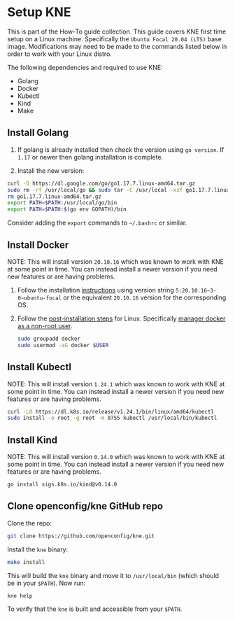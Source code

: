 # Setup KNE

This is part of the How-To guide collection. This guide covers KNE first time
setup on a Linux machine. Specifically the `Ubuntu Focal 20.04 (LTS)` base
image. Modifications may need to be made to the commands listed below in order
to work with your Linux distro.

The following dependencies and required to use KNE:

* Golang
* Docker
* Kubectl
* Kind
* Make

## Install Golang

1. If golang is already installed then check the version using `go version`. If `1.17` or newer then golang installation is complete.

1. Install the new version:

  ```bash
  curl -O https://dl.google.com/go/go1.17.7.linux-amd64.tar.gz
  sudo rm -rf /usr/local/go && sudo tar -C /usr/local -xzf go1.17.7.linux-amd64.tar.gz
  rm go1.17.7.linux-amd64.tar.gz
  export PATH=$PATH:/usr/local/go/bin
  export PATH=$PATH:$(go env GOPATH)/bin
  ```

  Consider adding the `export` commands to `~/.bashrc` or similar.

## Install Docker

NOTE: This will install version `20.10.16` which was known to work with KNE at
some point in time. You can instead install a newer version if you need new
features or are having problems.

1. Follow the installation [instructions](https://docs.docker.com/engine/install/ubuntu/#install-using-the-repository) using version string `5:20.10.16~3-0~ubuntu-focal` or the equivalent `20.10.16` version for the corresponding OS.

1. Follow the
    [post-installation steps](https://docs.docker.com/engine/install/linux-postinstall/#manage-docker-as-a-non-root-user)
    for Linux. Specifically
    [manager docker as a non-root user](https://docs.docker.com/engine/install/linux-postinstall/#manage-docker-as-a-non-root-user).

    ```bash
    sudo groupadd docker
    sudo usermod -aG docker $USER
    ```

## Install Kubectl

NOTE: This will install version `1.24.1` which was known to work with KNE at
some point in time. You can instead install a newer version if you need new
features or are having problems.

```bash
curl -LO https://dl.k8s.io/release/v1.24.1/bin/linux/amd64/kubectl
sudo install -o root -g root -m 0755 kubectl /usr/local/bin/kubectl
```

## Install Kind

NOTE: This will install version `0.14.0` which was known to work with KNE at
some point in time. You can instead install a newer version if you need new
features or are having problems.

```bash
go install sigs.k8s.io/kind@v0.14.0
```

## Clone openconfig/kne GitHub repo

Clone the repo:

```bash
git clone https://github.com/openconfig/kne.git
```

Install the `kne` binary:

```bash
make install
```

This will build the `kne` binary and move it to `/usr/local/bin` (which should be in your
`$PATH`). Now run:

```bash
kne help
```

To verify that the `kne` is built and accessible from your `$PATH`.
